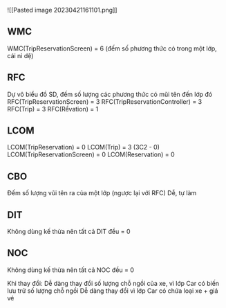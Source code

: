 ![[Pasted image 20230421161101.png]]
## WMC
WMC(TripReservationScreen) = 6 (đếm số phương thức có trong một lớp, cái ni dệ)

## RFC
Dự vô biểu đồ SD, đếm số lượng các phương thức có mũi tên đến lớp đó
RFC(TripReservationScreen) = 3
RFC(TripReservationController) = 3
RFC(Trip) = 3
RFC(Rểvation) = 1

## LCOM
LCOM(TripReservation)  = 0
LCOM(Trip) = 3 (3C2 - 0)
LCOM(TripReservationScreen) = 0
LCOM(Reservation) = 0


## CBO
Đếm số lượng vũi tên ra của một lớp (ngược lại với RFC)
Dễ, tự làm

## DIT
Không dùng kế thừa nên tất cả DIT đều = 0

## NOC
Không dùng kế thừa nên tất cả NOC đều = 0


Khi thay đổi:
Dễ dàng thay đổi số lượng chỗ ngồi của xe, vì lớp Car có biến lưu trữ số lượng chỗ ngồi
Dễ dàng thay đổi vì lớp Car có chứa loại xe + giá vé